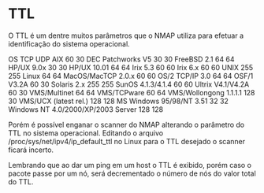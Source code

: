 # TTL

O TTL é um dentre muitos parâmetros que o NMAP utiliza para efetuar a identificação do sistema operacional.

OS					TCP	UDP
AIX					60	30
DEC Patchworks V5			30	30
FreeBSD 2.1				64	64
HP/UX 9.0x				30	30
HP/UX 10.01				64	64
Irix 5.3				60	60
Irix 6.x				60	60
UNIX					255	255
Linux					64	64
MacOS/MacTCP 2.0.x			60	60
OS/2 TCP/IP 3.0				64	64
OSF/1 V3.2A				60	30
Solaris 2.x				255	255
SunOS 4.1.3/4.1.4			60	60
Ultrix V4.1/V4.2A			60	30
VMS/Multinet				64	64
VMS/TCPware				60	64
VMS/Wollongong 1.1.1.1			128	30
VMS/UCX (latest rel.)			128	128
MS Windows 95/98/NT 3.51		32	32
Windows NT 4.0/2000/XP/2003 Server	128	128

Porém é possível enganar o scanner do NMAP alterando o parâmetro do TTL no sistema operacional.
Editando o arquivo /proc/sys/net/ipv4/ip_default_ttl no Linux para o TTL desejado o scanner ficará incerto.

Lembrando que ao dar um ping em um host o TTL é exibido, porém caso o pacote passe por um nó, será decrementado o número de nós do valor total do TTL.

